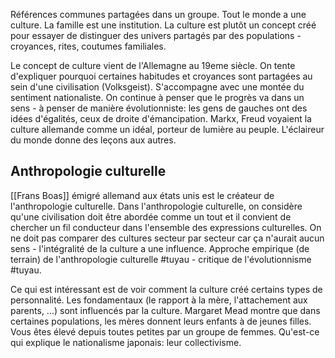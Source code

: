 Références communes partagées dans un groupe. Tout le monde a une culture.
La famille est une institution. La culture est plutôt un concept créé pour essayer de distinguer des univers partagés par des populations - croyances, rites, coutumes familiales.

Le concept de culture vient de l'Allemagne au 19eme siècle. 
On tente d'expliquer pourquoi certaines habitudes et croyances sont partagées au sein d'une civilisation (Volksgeist). S'accompagne avec une montée du sentiment nationaliste.
On continue à penser que le progrès va dans un sens - à penser de manière évolutionniste: les gens de gauches ont des idées d'égalités, ceux de droite d'émancipation.
Markx, Freud voyaient la culture allemande comme un idéal, porteur de lumière au peuple. L'éclaireur du monde donne des leçons aux autres. 

## Anthropologie culturelle
[[Frans Boas]] émigré allemand aux états unis est le créateur de l'anthropologie culturelle. 
Dans l'anthropologie culturelle, on considère qu'une civilisation doit être abordée comme un tout et il convient de chercher un fil conducteur dans l'ensemble des expressions culturelles. On ne doit pas comparer des cultures secteur par secteur car ça n'aurait aucun sens - l'intégralité de la culture a une influence.
Approche empirique (de terrain) de l'anthropologie culturelle #tuyau - critique de l'évolutionnisme #tuyau.

Ce qui est intéressant est de voir comment la culture créé certains types de personnalité.
Les fondamentaux (le rapport à la mère, l'attachement aux parents, ...) sont influencés par la culture. Margaret Mead montre que dans certaines populations, les mères donnent leurs enfants à de jeunes filles. Vous êtes élevé depuis toutes petites par un groupe de femmes.
Qu'est-ce qui explique le nationalisme japonais: leur collectivisme.





